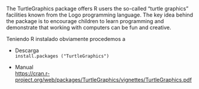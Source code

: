 The TurtleGraphics package offers R users the so-called “turtle graphics” facilities known from
the Logo programming language. The key idea behind the package is to encourage children to
learn programming and demonstrate that working with computers can be fun and creative.  


Teniendo R instalado obviamente procedemos a  

* Descarga  
`install.packages ("TurtleGraphics")`

* Manual  
https://cran.r-project.org/web/packages/TurtleGraphics/vignettes/TurtleGraphics.pdf
